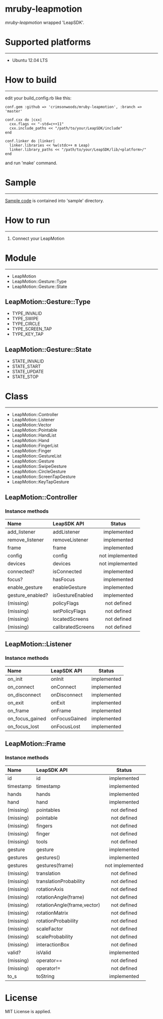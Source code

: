 mruby-leapmotion
====

_mruby-leapmotion_ wrapped 'LeapSDK'.

# Supported platforms
----

- Ubuntu 12.04 LTS

# How to build
----

edit your build_config.rb like this:

    conf.gem :github => 'crimsonwoods/mruby-leapmotion', :branch => 'master'
    
    conf.cxx do |cxx|
      cxx.flags << "-std=c++11"
      cxx.include_paths << "/path/to/your/LeapSDK/include"
    end
    
    conf.linker do |linker|
      linker.libraries << %w(stdc++ m Leap)
      linker.library_paths << "/path/to/your/LeapSDK/lib/<platform>/"
    end

and run 'make' command.


# Sample
----

[Sample code](/sample/leapmotion.rb) is contained into 'sample' directory.

# How to run
----

1. Connect your LeapMotion

# Module
----

- LeapMotion
- LeapMotion::Gesture::Type
- LeapMotion::Gesture::State

## LeapMotion::Gesture::Type

- TYPE_INVALID
- TYPE_SWIPE
- TYPE_CIRCLE
- TYPE_SCREEN_TAP
- TYPE_KEY_TAP

## LeapMotion::Gesture::State

- STATE_INVALID
- STATE_START
- STATE_UPDATE
- STATE_STOP

# Class
----

- LeapMotion::Controller
- LeapMotion::Listener
- LeapMotion::Vector
- LeapMotion::Pointable
- LeapMotion::HandList
- LeapMotion::Hand
- LeapMotion::FingerList
- LeapMotion::Finger
- LeapMotion::GestureList
- LeapMotion::Gesture
- LeapMotion::SwipeGesture
- LeapMotion::CircleGesture
- LeapMotion::ScreenTapGesture
- LeapMotion::KeyTapGesture

## LeapMotion::Controller

### Instance methods

|Name            |LeapSDK API      |Status         |
|:---------------|:----------------|:-------------:|
|add_listener    |addListener      |implemented    |
|remove_listener |removeListener   |implemented    |
|frame           |frame            |implemented    |
|config          |config           |not implemented|
|devices         |devices          |not implemented|
|connected?      |isConnected      |implemented    |
|focus?          |hasFocus         |implemented    |
|enable_gesture  |enableGesture    |implemented    |
|gesture_enabled?|isGestureEnabled |implemented    |
|(missing)       |policyFlags      |not defined    |
|(missing)       |setPolicyFlags   |not defined    |
|(missing)       |locatedScreens   |not defined    |
|(missing)       |calibratedScreens|not defined    |

## LeapMotion::Listener

### Instance methods

|Name            |LeapSDK API      |Status         |
|:---------------|:----------------|:-------------:|
|on_init         |onInit           |implemented    |
|on_connect      |onConnect        |implemented    |
|on_disconnect   |onDisconnect     |implemented    |
|on_exit         |onExit           |implemented    |
|on_frame        |onFrame          |implemented    |
|on_focus_gained |onFocusGained    |implemented    |
|on_focus_lost   |onFocusLost      |implemented    |

## LeapMotion::Frame

### Instance methods

|Name            |LeapSDK API                |Status         |
|:---------------|:--------------------------|:-------------:|
|id              |id                         |implemented    |
|timestamp       |timestamp                  |implemented    |
|hands           |hands                      |implemented    |
|hand            |hand                       |implemented    |
|(missing)       |pointables                 |not defined    |
|(missing)       |pointable                  |not defined    |
|(missing)       |fingers                    |not defined    |
|(missing)       |finger                     |not defined    |
|(missing)       |tools                      |not defined    |
|gesture         |gesture                    |implemented    |
|gestures        |gestures()                 |implemented    |
|gestures        |gestures(frame)            |not implemented|
|(missing)       |translation                |not defined    |
|(missing)       |translationProbability     |not defined    |
|(missing)       |rotationAxis               |not defined    |
|(missing)       |rotationAngle(frame)       |not defined    |
|(missing)       |rotationAngle(frame,vector)|not defined    |
|(missing)       |rotationMatrix             |not defined    |
|(missing)       |rotationProbability        |not defined    |
|(missing)       |scaleFactor                |not defined    |
|(missing)       |scaleProbability           |not defined    |
|(missing)       |interactionBox             |not defined    |
|valid?          |isValid                    |implemented    |
|(missing)       |operator==                 |not defined    |
|(missing)       |operator!=                 |not defined    |
|to_s            |toString                   |implemented    |

# License

MIT License is applied.
